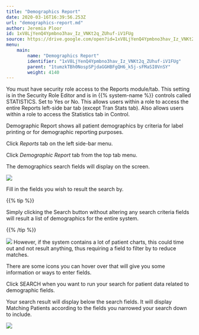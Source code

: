 ```yaml
---
title: "Demographics Report"
date: 2020-03-16T16:39:56.253Z
url: "demographics-report.md"
author: Jeremia Ploor
id: 1xV8LjYenQ4Ypmbno3hav_Iz_VNKt2q_ZUhuf-iV1FUg
source: https://drive.google.com/open?id=1xV8LjYenQ4Ypmbno3hav_Iz_VNKt2q_ZUhuf-iV1FUg
menu:
    main:
        name: "Demographics Report"
        identifier: "1xV8LjYenQ4Ypmbno3hav_Iz_VNKt2q_ZUhuf-iV1FUg"
        parent: "1tumzkTBh0NospSPjdaGGHBFgQH6_k5j-sFMaSI0VnSY"
        weight: 4140
---
```

You must have security role access to the Reports module/tab. This setting is in the Security Role Editor and is in {{% system-name %}} controls called STATISTICS. Set to Yes or No. This allows users within a role to access the entire Reports left-side bar tab (except Tran Stats tab). Also allows users within a role to access the Statistics tab in Control.

Demographic Report shows all patient demographics by criteria for label printing or for demographic reporting purposes.

Click *Reports* tab on the left side-bar menu.

Click *Demographic Report* tab from the top tab menu.

The demographics search fields will display on the screen.

![](external_files/ab53519fa32fb0e5e86c64f90d45bf79.png)

Fill in the fields you wish to result the search by.

{{% tip %}}

Simply clicking the Search button without altering any search criteria fields will result a list of demographics for the entire system.

{{% /tip %}}


![](external_files/b20f0bf07855d52de0be11cda9f20afb.png)
However, if the system contains a lot of patient charts, this could time out and not result anything, thus requiring a field to filter by to reduce matches.

There are some icons you can hover over that will give you some information or ways to enter fields.

Click SEARCH when you want to run your search for patient data related to demographic fields.

Your search result will display below the search fields. It will display Matching Patients according to the fields you narrowed your search down to include.

![](external_files/75048f8ce18f020977edf1710ff88d5a.png)

